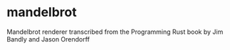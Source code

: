 # mandelbrot

Mandelbrot renderer transcribed from the Programming Rust book by Jim Bandly and Jason Orendorff
